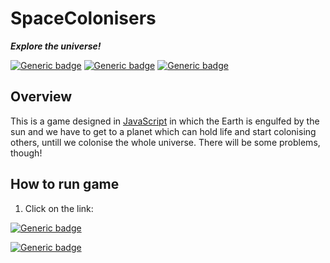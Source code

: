 # SpaceColonisers 

_**Explore the universe!**_

[![Generic badge](https://img.shields.io/badge/Programming_Language-JavaScript-brightgreen.svg)](https://www.oracle.com/java/technologies/)
[![Generic badge](https://img.shields.io/badge/Game_Website-click_here-brightgreen.svg)](https://somePythonProgrammer.github.io/SpaceColonisers)
[![Generic badge](https://img.shields.io/badge/Status-Work_in_progress-red.svg)](https://user-images.githubusercontent.com/74598401/115232433-51f03480-a134-11eb-8f58-f14b52d9e230.png)


## Overview
This is a game designed in [JavaScript](https://www.oracle.com/java/technologies/) in which the Earth is engulfed by the sun and we have to get to a planet which can hold life and start colonising others, untill we colonise the whole universe. There will be some problems, though!

## How to run game

1. Click on the link:

[![Generic badge](https://img.shields.io/badge/Warning-Work_in_progress-red.svg)](https://user-images.githubusercontent.com/74598401/115232433-51f03480-a134-11eb-8f58-f14b52d9e230.png)

[![Generic badge](https://img.shields.io/badge/To_play-Click_me-brightgreen.svg)](https://somePythonProgrammer.github.io/SpaceColonisers)
